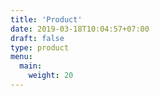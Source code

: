 ```yaml
---
title: 'Product'
date: 2019-03-18T10:04:57+07:00
draft: false
type: product
menu:
  main:
    weight: 20
---
```

